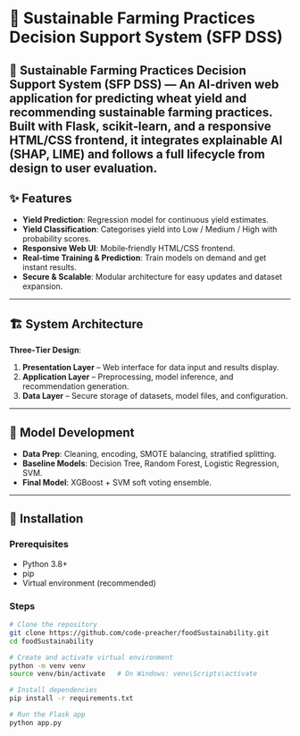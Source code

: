 # 🌾 Sustainable Farming Practices Decision Support System (SFP DSS)
🌾 Sustainable Farming Practices Decision Support System (SFP DSS) — An AI‑driven web application for predicting wheat yield and recommending sustainable farming practices. Built with Flask, scikit‑learn, and a responsive HTML/CSS frontend, it integrates explainable AI (SHAP, LIME) and follows a full lifecycle from design to user evaluation.
---


## ✨ Features
- **Yield Prediction**: Regression model for continuous yield estimates.
- **Yield Classification**: Categorises yield into Low / Medium / High with probability scores.
- **Responsive Web UI**: Mobile‑friendly HTML/CSS frontend.
- **Real‑time Training & Prediction**: Train models on demand and get instant results.
- **Secure & Scalable**: Modular architecture for easy updates and dataset expansion.

---

## 🏗 System Architecture
**Three‑Tier Design**:
1. **Presentation Layer** – Web interface for data input and results display.
2. **Application Layer** – Preprocessing, model inference, and recommendation generation.
3. **Data Layer** – Secure storage of datasets, model files, and configuration.

---

## 🤖 Model Development
- **Data Prep**: Cleaning, encoding, SMOTE balancing, stratified splitting.
- **Baseline Models**: Decision Tree, Random Forest, Logistic Regression, SVM.
- **Final Model**: XGBoost + SVM soft voting ensemble.

---


## 🚀 Installation

### Prerequisites
- Python 3.8+
- pip
- Virtual environment (recommended)

### Steps
```bash
# Clone the repository
git clone https://github.com/code-preacher/foodSustainability.git
cd foodSustainability

# Create and activate virtual environment
python -m venv venv
source venv/bin/activate   # On Windows: venv\Scripts\activate

# Install dependencies
pip install -r requirements.txt

# Run the Flask app
python app.py
